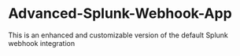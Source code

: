 # Advanced-Splunk-Webhook-App
This is an enhanced and customizable version of the default Splunk webhook integration
